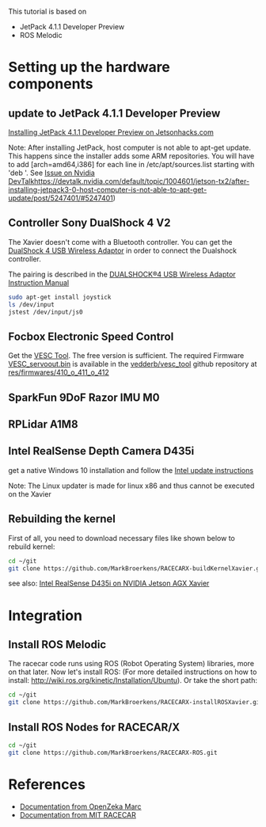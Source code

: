 This tutorial is based on
* JetPack 4.1.1 Developer Preview
* ROS Melodic

# Setting up the hardware components
## <a name="first_step"></a> update to JetPack 4.1.1 Developer Preview
[Installing JetPack 4.1.1 Developer Preview on Jetsonhacks.com](https://www.jetsonhacks.com/2018/10/05/jetpack-4-1-developer-preview-nvidia-jetson-agx-xavier-developer-kit/)

Note: After installing JetPack, host computer is not able to apt-get update. This happens since the installer adds some ARM repositories. You will have to add [arch=amd64,i386] for each line in /etc/apt/sources.list starting with 'deb '. See [Issue on Nvidia DevTalk]()https://devtalk.nvidia.com/default/topic/1004601/jetson-tx2/after-installing-jetpack3-0-host-computer-is-not-able-to-apt-get-update/post/5247401/#5247401)

## Controller Sony DualShock 4 V2
The Xavier doesn't come with a Bluetooth controller. You can get the [DualShock 4 USB Wireless Adaptor](https://www.playstation.com/de-de/explore/accessories/dualshock-4-usb-wireless-adaptor/) in order to connect the Dualshock controller.

The pairing is described in the [DUALSHOCK®4 USB Wireless Adaptor Instruction Manual](https://www.playstation.com/en-nz/content/dam/support/manuals/scee/web-manuals/peripherals/ps4/ds4-usb-adapter/DS4_USB_Adapter_Ins_Manual_EN.pdf/)
```bash
sudo apt-get install joystick
ls /dev/input
jstest /dev/input/js0
```

## Focbox Electronic Speed Control
Get the [VESC Tool](https://vesc-project.com/vesc_tool). The free version is sufficient. The required Firmware [VESC_servoout.bin](https://github.com/vedderb/vesc_tool/blob/master/res/firmwares/410_o_411_o_412/VESC_servoout.bin) is available in the [vedderb/vesc_tool](https://github.com/vedderb/vesc_tool) github repository at [res/firmwares/410_o_411_o_412](https://github.com/vedderb/vesc_tool/blob/master/res/firmwares/410_o_411_o_412/)

## SparkFun 9DoF Razor IMU M0

## RPLidar A1M8

## Intel RealSense Depth Camera D435i
get a native Windows 10 installation and follow the [Intel update instructions](https://downloadcenter.intel.com/download/28481/Latest-Firmware-for-Intel-RealSense-D400-Product-Family?v=t)

Note: The Linux updater is made for linux x86 and thus cannot be executed on the Xavier

## <a name="kernel_build"></a>Rebuilding the kernel
First of all, you need to download necessary files like shown below to rebuild kernel:
```bash
cd ~/git
git clone https://github.com/MarkBroerkens/RACECARX-buildKernelXavier.git
```

see also: [Intel RealSense D435i on NVIDIA Jetson AGX Xavier](https://www.jetsonhacks.com/2019/01/21/intel-realsense-d435i-on-nvidia-jetson-agx-xavier/)

# Integration
## Install ROS Melodic
The racecar code runs using ROS (Robot Operating System) libraries, more on that later. Now let's install ROS:
(For more detailed instructions on how to install: http://wiki.ros.org/kinetic/Installation/Ubuntu). Or take the short path:

```bash
cd ~/git
git clone https://github.com/MarkBroerkens/RACECARX-installROSXavier.git
```

## Install ROS Nodes for RACECAR/X
```bash
cd ~/git
git clone https://github.com/MarkBroerkens/RACECARX-ROS.git
```


# References
* [Documentation from OpenZeka Marc](https://github.com/openzeka/openzeka-marc-doc/edit/master/Documentation.md)
* [Documentation from MIT RACECAR](https://mit-racecar.github.io)
